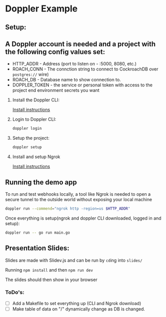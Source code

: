 # Doppler Example

## Setup:

A Doppler account is needed and a project with the following config values set:
 - 
 - HTTP_ADDR - Address (port to listen on - :5000, 8080, etc.)
 - ROACH_CONN - The connction string to connect to CockroachDB over `postgres://` wire)
 - ROACH_DB - Database name to show connection to.
 - DOPPLER_TOKEN - the service or personal token with access to the project end environment secrets you want

 1. Install the Doppler CLI:

     [Install instructions](https://docs.doppler.com/docs/install-cli)

 2. Login to Doppler CLI:
     ```sh
     doppler login
     ```
 3. Setup the project:
    ```sh
    doppler setup
    ```
 4. Install and setup Ngrok

     [Install instructions](https://ngrok.com/docs/getting-started)
    

## Running the demo app

 To run and test webhooks locally, a tool like Ngrok is needed to open a secure tunnel to the outside world without exposing your local machine

 ```sh
 doppler run --commend="ngrok http -region=us $HTTP_ADDR"
 ```

Once everything is setup(ngrok and doppler CLI downloaded, logged in and setup):
 ```sh
 doppler run -- go run main.go
 ```

## Presentation Slides:

Slides are made with Slidev.js and can be run by `cd`ing into `slides/` 

Running `npm install` and then `npm run dev`

The slides should then show in your browser


### ToDo's: 
- [ ] Add a Makefile to set everything up (CLI and Ngrok download)
- [ ] Make table of data on "/" dynamically change as DB is changed.
